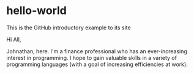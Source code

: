 # hello-world
This is the GitHub introductory example to its site

Hi All,

Johnathan, here.  I'm a finance professional who has an ever-increasing interest in programming.  I hope to gain valuable skills in a variety of programming languages (with a goal of increasing efficiencies at work).
